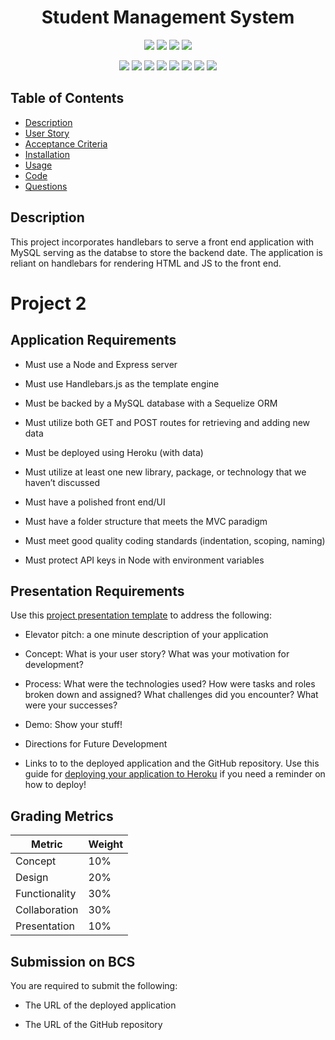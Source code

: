 <h1 align="center">Student Management System</h1>

<p align="center">
    <img src="https://img.shields.io/github/repo-size/themancalledzac/project2group4" />
    <img src="https://img.shields.io/github/languages/top/themancalledzac/project2group4"  />
    <img src="https://img.shields.io/github/issues/themancalledzac/project2group4" />
    <img src="https://img.shields.io/github/last-commit/themancalledzac/project2group4" >

</p>
  
<p align="center">
    <img src="https://img.shields.io/badge/Javascript-red" />
    <img src="https://img.shields.io/badge/jQuery-orange"  />
    <img src="https://img.shields.io/badge/-node.js-yellow" />
    <img src="https://img.shields.io/badge/-inquirer-blue" >
    <img src="https://img.shields.io/badge/-mySQL-teal" />
    <img src="https://img.shields.io/badge/-Sequelize-blue" />
    <img src="https://img.shields.io/badge/-Bootstrap-indigo" />
    <img src="https://img.shields.io/badge/-Handlebars-violet" />
</p>

## Table of Contents

- [Description](#description)
- [User Story](#user-story)
- [Acceptance Criteria](#acceptance-criteria)
- [Installation](#installation)
- [Usage](#usage)
- [Code](#code)
- [Questions](#questions)

## Description
This project incorporates handlebars to serve a front end application with MySQL serving as the databse to store the backend date. 
The application is reliant on handlebars for rendering HTML and JS to the front end.

# Project 2

## Application Requirements

- Must use a Node and Express server

- Must use Handlebars.js as the template engine

- Must be backed by a MySQL database with a Sequelize ORM

- Must utilize both GET and POST routes for retrieving and adding new data

- Must be deployed using Heroku (with data)

- Must utilize at least one new library, package, or technology that we haven’t discussed

- Must have a polished front end/UI

- Must have a folder structure that meets the MVC paradigm

- Must meet good quality coding standards (indentation, scoping, naming)

- Must protect API keys in Node with environment variables

## Presentation Requirements

Use this [project presentation template](https://docs.google.com/presentation/d/1_u8TKy5zW5UlrVQVnyDEZ0unGI2tjQPDEpA0FNuBKAw/edit?usp=sharing) to address the following:

- Elevator pitch: a one minute description of your application

- Concept: What is your user story? What was your motivation for development?

- Process: What were the technologies used? How were tasks and roles broken down and assigned? What challenges did you encounter? What were your successes?

- Demo: Show your stuff!

- Directions for Future Development

- Links to to the deployed application and the GitHub repository. Use this guide for [deploying your application to Heroku](../04-Important/GitHubHerokuConnect.md) if you need a reminder on how to deploy!

## Grading Metrics

| Metric        | Weight |
| ------------- | ------ |
| Concept       | 10%    |
| Design        | 20%    |
| Functionality | 30%    |
| Collaboration | 30%    |
| Presentation  | 10%    |

## Submission on BCS

You are required to submit the following:

- The URL of the deployed application

- The URL of the GitHub repository
